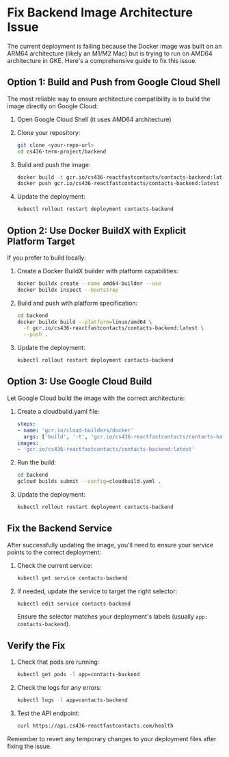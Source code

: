 # Fix Backend Image Architecture Issue

The current deployment is failing because the Docker image was built on an ARM64 architecture (likely an M1/M2 Mac) but is trying to run on AMD64 architecture in GKE. Here's a comprehensive guide to fix this issue.

## Option 1: Build and Push from Google Cloud Shell

The most reliable way to ensure architecture compatibility is to build the image directly on Google Cloud:

1. Open Google Cloud Shell (it uses AMD64 architecture)

2. Clone your repository:
   ```bash
   git clone <your-repo-url>
   cd cs436-term-project/backend
   ```

3. Build and push the image:
   ```bash
   docker build -t gcr.io/cs436-reactfastcontacts/contacts-backend:latest .
   docker push gcr.io/cs436-reactfastcontacts/contacts-backend:latest
   ```

4. Update the deployment:
   ```bash
   kubectl rollout restart deployment contacts-backend
   ```

## Option 2: Use Docker BuildX with Explicit Platform Target

If you prefer to build locally:

1. Create a Docker BuildX builder with platform capabilities:
   ```bash
   docker buildx create --name amd64-builder --use
   docker buildx inspect --bootstrap
   ```

2. Build and push with platform specification:
   ```bash
   cd backend
   docker buildx build --platform=linux/amd64 \
     -t gcr.io/cs436-reactfastcontacts/contacts-backend:latest \
     --push .
   ```

3. Update the deployment:
   ```bash
   kubectl rollout restart deployment contacts-backend
   ```

## Option 3: Use Google Cloud Build

Let Google Cloud build the image with the correct architecture:

1. Create a cloudbuild.yaml file:
   ```yaml
   steps:
   - name: 'gcr.io/cloud-builders/docker'
     args: ['build', '-t', 'gcr.io/cs436-reactfastcontacts/contacts-backend:latest', '.']
   images:
   - 'gcr.io/cs436-reactfastcontacts/contacts-backend:latest'
   ```

2. Run the build:
   ```bash
   cd backend
   gcloud builds submit --config=cloudbuild.yaml .
   ```

3. Update the deployment:
   ```bash
   kubectl rollout restart deployment contacts-backend
   ```

## Fix the Backend Service

After successfully updating the image, you'll need to ensure your service points to the correct deployment:

1. Check the current service:
   ```bash
   kubectl get service contacts-backend
   ```

2. If needed, update the service to target the right selector:
   ```bash
   kubectl edit service contacts-backend
   ```
   
   Ensure the selector matches your deployment's labels (usually `app: contacts-backend`).

## Verify the Fix

1. Check that pods are running:
   ```bash
   kubectl get pods -l app=contacts-backend
   ```

2. Check the logs for any errors:
   ```bash
   kubectl logs -l app=contacts-backend
   ```

3. Test the API endpoint:
   ```bash
   curl https://api.cs436-reactfastcontacts.com/health
   ```

Remember to revert any temporary changes to your deployment files after fixing the issue.